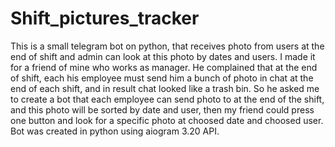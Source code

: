 # Shift_pictures_tracker
This is a small telegram bot on python, that receives photo from users at the end of shift and admin can look at this photo by dates and users.
I made it for a friend of mine who works as manager. He complained that at the end of shift, each his employee must send him a bunch of photo in chat at the end of each shift, and in result chat looked like a trash bin. So he asked me to create a bot that each employee can send photo to at the end of the shift, and this photo will be sorted by date and user, then my friend could press one button and look for a specific photo at choosed date and choosed user. Bot was created in python using aiogram 3.20 API.
